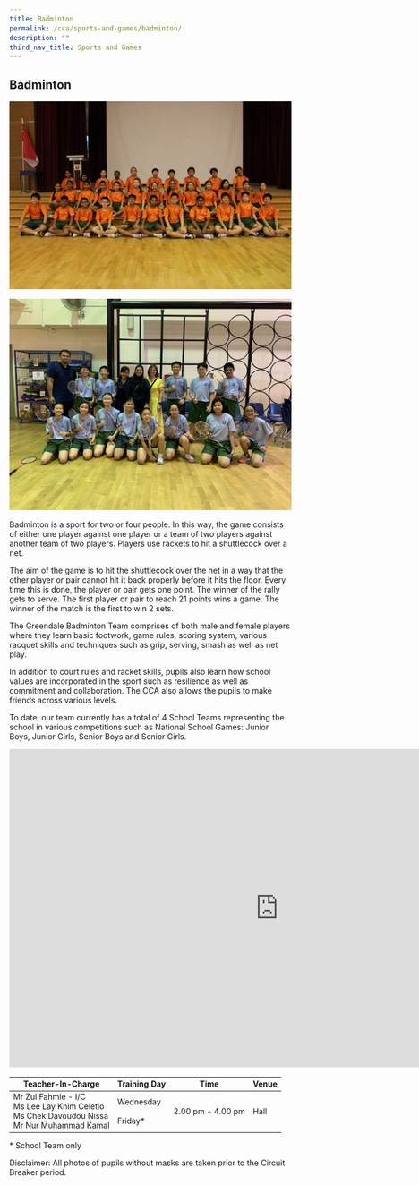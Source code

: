 ```yaml
---
title: Badminton
permalink: /cca/sports-and-games/badminton/
description: ""
third_nav_title: Sports and Games
---
```

## **Badminton**

![](/images/CCA/Badminton%20(1).jpg)

![](/images/CCA/Badminton%20(2).jpg)


Badminton is a sport for two or four people. In this way, the game consists of either one player against one player or a team of two players against another team of two players. Players use rackets to hit a shuttlecock over a net.

  

The aim of the game is to hit the shuttlecock over the net in a way that the other player or pair cannot hit it back properly before it hits the floor. Every time this is done, the player or pair gets one point. The winner of the rally gets to serve. The first player or pair to reach 21 points wins a game. The winner of the match is the first to win 2 sets.

  

The Greendale Badminton Team comprises of both male and female players where they learn basic footwork, game rules, scoring system, various racquet skills and techniques such as grip, serving, smash as well as net play.

  

In addition to court rules and racket skills, pupils also learn how school values are incorporated in the sport such as resilience as well as commitment and collaboration. The CCA also allows the pupils to make friends across various levels.

  

To date, our team currently has a total of 4 School Teams representing the school in various competitions such as National School Games: Junior Boys, Junior Girls, Senior Boys and Senior Girls.

<iframe allowfullscreen="true" height="569" width="960" frameborder="0" src="https://docs.google.com/presentation/d/e/2PACX-1vTxtwWE9lQlq_hirtG3yOYzLdT0BfGlUD2tIGZwoHJ8WEk2mUer9jf4iJP6MCchv7bHaAB77tyXRshC/embed?start=true&amp;loop=true&amp;delayms=5000"></iframe>

<br>

<table>
<thead>
  <tr>
    <th>Teacher-In-Charge</th>
    <th>Training Day</th>
    <th>Time</th>
    <th>Venue</th>
  </tr>
</thead>
<tbody>
  <tr>
    <td>Mr Zul Fahmie - I/C<br>Ms Lee Lay Khim Celetio<br>Ms Chek Davoudou Nissa<br>Mr Nur Muhammad Kamal<br></td>
    <td>Wednesday<br><br>Friday*</td>
    <td>2.00 pm - 4.00 pm<br></td>
    <td>Hall</td>
  </tr>
</tbody>
</table>

\* School Team only

  

Disclaimer: All photos of pupils without masks are taken prior to the Circuit Breaker period.